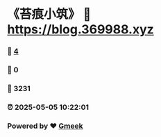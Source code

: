 # 《苔痕小筑》 :link: https://blog.369988.xyz 
### :page_facing_up: [4](https://blog.369988.xyz/tag.html) 
### :speech_balloon: 0 
### :hibiscus: 3231 
### :alarm_clock: 2025-05-05 10:22:01 
### Powered by :heart: [Gmeek](https://github.com/Meekdai/Gmeek)
